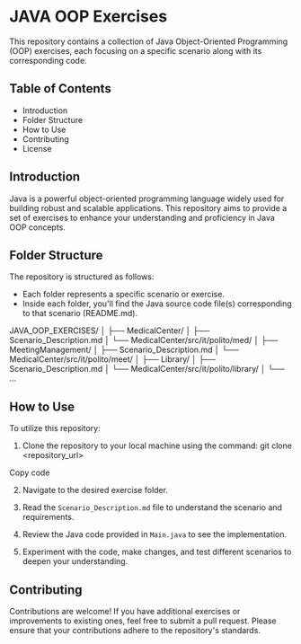 # JAVA OOP Exercises

This repository contains a collection of Java Object-Oriented Programming (OOP) exercises, each focusing on a specific scenario along with its corresponding code.

## Table of Contents

- Introduction
- Folder Structure
- How to Use
- Contributing
- License

## Introduction

Java is a powerful object-oriented programming language widely used for building robust and scalable applications. This repository aims to provide a set of exercises to enhance your understanding and proficiency in Java OOP concepts.

## Folder Structure

The repository is structured as follows:

- Each folder represents a specific scenario or exercise.
- Inside each folder, you'll find the Java source code file(s) corresponding to that scenario (README.md).

JAVA_OOP_EXERCISES/
│
├── MedicalCenter/
│   ├── Scenario_Description.md
│   └── MedicalCenter/src/it/polito/med/
│
├── MeetingManagement/
│   ├── Scenario_Description.md
│   └── MedicalCenter/src/it/polito/meet/
│
├── Library/
│   ├── Scenario_Description.md
│   └── MedicalCenter/src/it/polito/library/
│
└── ...

## How to Use

To utilize this repository:

1. Clone the repository to your local machine using the command:
git clone <repository_url>

Copy code

2. Navigate to the desired exercise folder.

3. Read the `Scenario_Description.md` file to understand the scenario and requirements.

4. Review the Java code provided in `Main.java` to see the implementation.

5. Experiment with the code, make changes, and test different scenarios to deepen your understanding.

## Contributing

Contributions are welcome! If you have additional exercises or improvements to existing ones, feel free to submit a pull request. Please ensure that your contributions adhere to the repository's standards.
